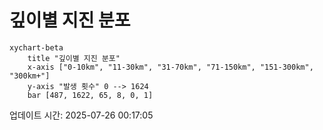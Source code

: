 # 깊이별 지진 분포

```mermaid
xychart-beta
    title "깊이별 지진 분포"
    x-axis ["0-10km", "11-30km", "31-70km", "71-150km", "151-300km", "300km+"]
    y-axis "발생 횟수" 0 --> 1624
    bar [487, 1622, 65, 8, 0, 1]
```

업데이트 시간: 2025-07-26 00:17:05
